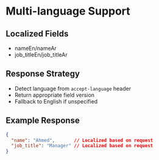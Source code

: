 # Multi-language Support

## Localized Fields
- nameEn/nameAr
- job_titleEn/job_titleAr

## Response Strategy
- Detect language from `accept-language` header
- Return appropriate field version
- Fallback to English if unspecified

## Example Response
```json
{
  "name": "Ahmed",       // Localized based on request
  "job_title": "Manager" // Localized based on request
}